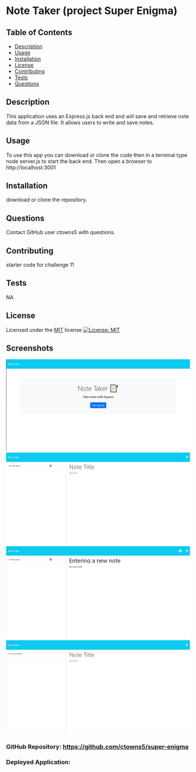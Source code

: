 
  # Note Taker (project Super Enigma)

  ## Table of Contents
  - [Description](#Description)
  - [Usage](#Usage)
  - [Installation](#Installation)
  - [License](#License)
  - [Contributing](#Contributing)
  - [Tests](#Tests)
  - [Questions](#Questions)

  ## Description
  This application uses an Express.js back end and will save and retrieve note data from a JSON file. It allows users to write and save notes.

  ## Usage
  To use this app you can download or clone the code then in a ternimal type node server.js to start the back end. Then open a browser to http://localhost:3001

  ## Installation
  download or clone the repository.

  ## Questions
  Contact GitHub user ctowns5 with questions.

  ## Contributing
  starter code for challenge 11

  ## Tests
  NA

  ## License
  Licensed under the [MIT](https://opensource.org/licenses/MIT) license
  [![License: MIT](https://img.shields.io/badge/License-MIT-yellow.svg)](https://opensource.org/licenses/MIT)

  ## Screenshots
![picture of the start page](/public/assets/images/startpage.jpg)
![picture of the notes page](/public/assets/images/notespage.jpg)
![picture of adding a note](/public/assets/images/newnote.jpg)
![picture of deleting notes](/public/assets/images/deletednotes.jpg)
  
  ### GitHub Repository: https://github.com/ctowns5/super-enigma

  ### Deployed Application: 
